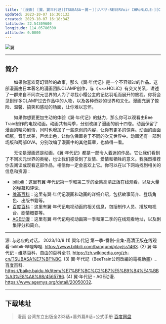 ```yaml
---
title: '[漫画] [翼、翼年代记][TSUBASA－翼－][ツバサ-RESERVoir CHRoNiCLE-][CLAMP][28卷+8sp+2公式书]'
updated: 2023-10-07 16:30:13Z
created: 2023-10-07 16:18:34Z
latitude: 22.54309600
longitude: 114.05786500
altitude: 0.0000
---
```


![翼](https://jsd.cdn.zzko.cn/gh/shuiwudengli/images@master/v2-c121325efa274c5164a29121c01b3f8a_r.25o00qkqz6zk.webp)
* * *
## 简介
&emsp;&emsp;如果你喜欢奇幻冒险的故事，那么《翼·年代记》是一个不容错过的作品。这部漫画由日本著名的漫画团队CLAMP创作，与《×××HOLiC》有交叉关系，讲述了一群来自不同次元世界的人为了寻找小樱公主的记忆羽毛而展开的旅程。你将会见到许多CLAMP过去作品中的人物，以及各种奇妙的世界和文化。漫画充满了惊险、温馨、搞笑和感动的场面，让你难以忘怀。

&emsp;&emsp;如果你想要更加生动的体验《翼·年代记》的魅力，那么你可以观看由Bee Train制作的电视动画。动画共有两季，分别改编了漫画的前十四卷。动画保留了漫画的精彩剧情，同时也增加了一些原创的内容，让你有更多的惊喜。动画的画面细腻，音乐优美，声优出色，让你仿佛置身于不同的次元世界中。动画还有一部剧场版和两部OVA，分别改编了漫画中的其他篇章，也值得一看。

&emsp;&emsp;无论是漫画还是动画，《翼·年代记》都是一部令人着迷的作品，它让我们看到了不同次元世界的奥秘，也让我们感受到了友情、爱情和牺牲的意义。我强烈推荐你去阅读或观看这部作品，相信你一定会喜欢上它。你可以在以下网站找到相关的信息和资源：

- [bilibili](^1^)：这里有翼·年代记第一季和第二季的全集高清正版在线观看，以及大量的弹幕和评论。
- [维基百科](^2^)：这里有翼·年代记漫画和动画的详细介绍，包括故事简介、登场角色、出版书籍等。
- [百度百科](^3^)：这里有翼·年代记电视动画的相关信息，包括制作人员、播放电视台、剧情概要等。
- [AGE动漫](^4^)：这里有翼·年代记电视动画第一季和第二季的在线观看地址，以及剧集评分和简介。

* * *

源: 与必应的对话， 2023/10/8
(1) 翼年代记 第一季-番剧-全集-高清正版在线观看-bilibili-哔哩哔哩. https://www.bilibili.com/bangumi/play/ss1463.
(2) 翼·年代记 - 维基百科，自由的百科全书. https://zh.wikipedia.org/zh-cn/TSUBASA%E7%BF%BC.
(3) 翼·年代記（BeeTrain公司改編的電視動畫）_百度百科. https://baike.baidu.hk/item/%E7%BF%BC%C2%B7%E5%B9%B4%E4%BB%A3%E8%A8%98/4565786.
(4) 翼·年代记 - AGE动漫. https://www.agemys.org/detail/20050032.

***
## 下载地址
> 漫画 台湾东立出版全233话+番外篇8话+公式手册
> [百度网盘](https://pan.baidu.com/s/1PhMiETPIpBYzAtLxlkrFbw)

